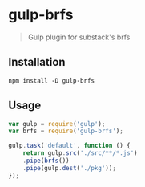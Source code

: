 # gulp-brfs

> Gulp plugin for substack's brfs

## Installation

```
npm install -D gulp-brfs
```

## Usage

```javascript
var gulp = require('gulp');
var brfs = require('gulp-brfs');

gulp.task('default', function () {
    return gulp.src('./src/**/*.js')
    .pipe(brfs())
    .pipe(gulp.dest('./pkg'));
});
```
